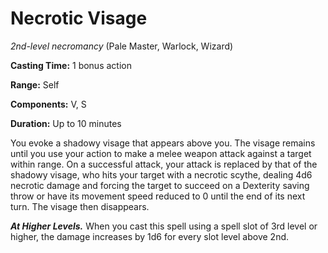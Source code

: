 # Necrotic Visage
*2nd-level necromancy* (Pale Master, Warlock, Wizard)

**Casting Time:** 1 bonus action

**Range:** Self

**Components:** V, S

**Duration:** Up to 10 minutes

You evoke a shadowy visage that appears above you. The visage remains until you use your action to make a melee weapon attack against a target within range. On a successful attack, your attack is replaced by that of the shadowy visage, who hits your target with a necrotic scythe, dealing 4d6 necrotic damage and forcing the target to succeed on a Dexterity saving throw or have its movement speed reduced to 0 until the end of its next turn. The visage then disappears.

***At Higher Levels.*** When you cast this spell using a spell slot of 3rd level or higher, the damage increases by 1d6 for every slot level above 2nd.